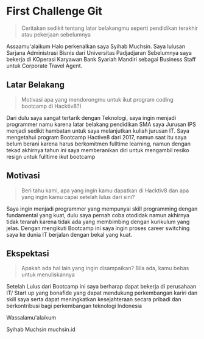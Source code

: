 # First Challenge Git

> Ceritakan sedikit tentang latar belakangmu seperti pendidikan terakhir atau pekerjaan sebelumnya

 Assaamu'alaikum
 Halo perkenalkan saya Syihab Muchsin.
 Saya lulusan Sarjana Administrasi Bisnis dari Universitas Padjadjaran
 Sebelumnya saya bekerja di KOperasi Karyawan Bank Syariah Mandiri sebagai Business Staff untuk Corporate Travel Agent.

## Latar Belakang

> Motivasi apa yang mendorongmu untuk ikut program coding bootcamp di Hacktiv8?)

  Dari dulu saya sangat tertarik dengan Teknologi, saya ingin menjadi programmer namu karena latar belakang pendidikan SMA saya Jurusan IPS menjadi sedikit hambatan untuk saya melanjutkan kuliah jurusan IT. 
 Saya mengetahui program Bootcamp Hactive8 dari 2017, namun saat itu saya belum berani karena harus berkomitmen fulltime learning, namun dengan tekad akhirnya tahun ini saya memberanikan diri untuk mengambil resiko resign untuk fulltime ikut bootcamp

## Motivasi

> Beri tahu kami, apa yang ingin kamu dapatkan di Hacktiv8 dan apa yang ingin kamu capai setelah lulus dari sini?

 Saya ingin menjadi programmer yang mempunyai skill programming dengan fundamental yang kuat, dulu saya pernah coba otodidak namun akhirnya tidak terarah karena tidak ada yang membimbing dengan kurikulum yang jelas. Dengan mengikuti Bootcamp ini saya ingin proses career switching saya ke dunia IT berjalan dengan bekal yang kuat. 

## Ekspektasi

> Apakah ada hal lain yang ingin disampaikan? Bila ada, kamu bebas untuk menuliskannya

 Setelah Lulus dari Bootcamp ini saya berharap dapat bekerja di perusahaan IT/ Start up yang bonafide yang dapat mendukung perkembangan kariri dan skill saya serta dapat meningkatkan kesejahteraan secara pribadi dan berkontribusi bagi perkembangan teknologi Indonesia

 Wassalamu'alaikum

 Syihab Muchsin
 muchsin.id